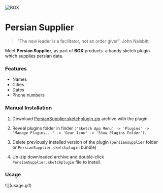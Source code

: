 ![BOX](http://s8.picofile.com/file/8340119850/box_header.png)

# Persian Supplier

> "The new leader is a facilitator, not an order giver", John Naisbitt

Meet **Persian Supplier**, as part of **BOX** products. a handy sketch plugin which supplies persian data.

<h3>Features</h3>
<ul>
  <li>Names</li>
  <li>Cities</li>
  <li>Dates</li>
  <li>Phone numbers</li>
</ul>

<h3>Manual Installation</h3>

1. Download [PersianSupplier.sketchplugin.zip](https://github.com/hiradarshadi/PersianSupplier/releases/download/1.0/persiansupplier.sketchplugin.zip "here") archive with the plugin

2. Reveal plugins folder in finder `('Sketch App Menu' -> 'Plugins' -> 'Manage Plugins...' -> 'Gear Icon' -> 'Show Plugins Folder').`

3. Delete previously installed version of the plugin (`persiansupplier` folder or `PersianSupplier.sketchplugin` bundle)

4. Un-zip downloaded archive and double-click `PersianSupplier.sketchplugin` file to install.

<h3>Usage</h3>
![](usage.gif)

